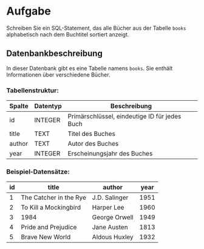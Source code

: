 # Aufgabe

Schreiben Sie ein SQL-Statement, das alle Bücher aus der Tabelle `books` alphabetisch nach dem Buchtitel sortiert anzeigt.

## Datenbankbeschreibung

In dieser Datenbank gibt es eine Tabelle namens `books`. Sie enthält Informationen über verschiedene Bücher.

### Tabellenstruktur:

| Spalte | Datentyp  | Beschreibung                    |
|-------|---------|-------------------------------|
| id    | INTEGER | Primärschlüssel, eindeutige ID für jedes Buch |
| title | TEXT    | Titel des Buches                |
| author| TEXT    | Autor des Buches                |
| year  | INTEGER | Erscheinungsjahr des Buches     |

### Beispiel-Datensätze:

| id | title                  | author          | year |
|----|-----------------------|----------------|------|
| 1  | The Catcher in the Rye | J.D. Salinger  | 1951 |
| 2  | To Kill a Mockingbird  | Harper Lee     | 1960 |
| 3  | 1984                   | George Orwell  | 1949 |
| 4  | Pride and Prejudice    | Jane Austen    | 1813 |
| 5  | Brave New World        | Aldous Huxley  | 1932 |

<br>
